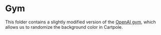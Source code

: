# Gym

This folder contains a slightly modified version of the <a href="https://github.com/openai/gym">OpenAI gym</a>, which allows us to randomize the background color in Cartpole.
